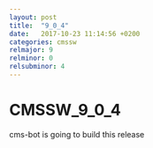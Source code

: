 ```yaml
---
layout: post
title:  "9_0_4"
date:   2017-10-23 11:14:56 +0200
categories: cmssw
relmajor: 9
relminor: 0
relsubminor: 4
---
```


# CMSSW_9_0_4
cms-bot is going to build this release
